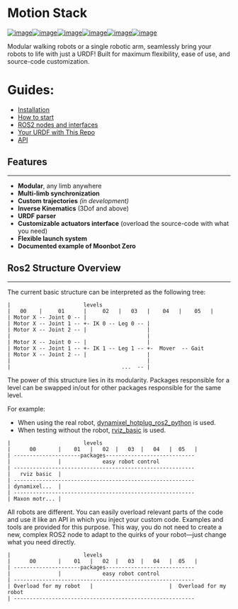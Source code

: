 # Motion Stack

[![image](https://img.shields.io/badge/Ubuntu-%2020.04%20%7C%2022.04%20-%20blue)](https://ubuntu.com/)[![image](https://img.shields.io/badge/Ros2-Foxy%20%7C%20Humble-%20blue)](https://github.com/ros2)[![image](https://img.shields.io/badge/Python-3.8_|_3.10-%20blue)](https://www.python.org/)[![image](https://raw.githubusercontent.com/petercorke/robotics-toolbox-python/master/.github/svg/rtb_powered.min.svg)](https://github.com/petercorke/robotics-toolbox-python)[![image](https://github.com/2lian/Moonbot-Motion-Stack/actions/workflows/stepbystep.yaml/badge.svg)](https://github.com/2lian/Moonbot-Motion-Stack/actions/workflows/stepbystep.yaml)[![image](https://img.shields.io/badge/License-MIT-gold)](LICENSE)

Modular walking robots or a single robotic arm, seamlessly bring your robots to life with just a URDF! Built for maximum flexibility, ease of use, and source-code customization.

# Guides:

* [Installation](install.md)
* [How to start](start.md)
* [ROS2 nodes and interfaces](use.md)
* [Your URDF with This Repo](URDF.md)
* [API](api.md)

<h2>Features</h2>

---
- **Modular**, any limb anywhere
- **Multi-limb synchronization**
- **Custom trajectories**  *(in development)*
- **Inverse Kinematics** (3Dof and above)
- **URDF parser**
- **Customizable actuators interface** (overload the source-code with what you need)
- **Flexible launch system**
- **Documented example of Moonbot Zero**

<h2>Ros2 Structure Overview</h2>

---

The current basic structure can be interpreted as the following tree:

```text
|                       levels
|   00    |     01      |     02   |   03   |    04   |    05   |
| Motor X -- Joint 0 -- |
| Motor X -- Joint 1 -- +- IK 0 -- Leg 0 -- |
| Motor X -- Joint 2 -- |                   |
|                                           |
| Motor X -- Joint 0 -- |                   |
| Motor X -- Joint 1 -- +- IK 1 -- Leg 1 -- +-  Mover  -- Gait
| Motor X -- Joint 2 -- |                   |
|                                           |
|                                   ...  -- |
```

The power of this structure lies in its modularity. Packages responsible for a level can be swapped in/out for other packages responsible for the same level.

For example:
- When using the real robot, [dynamixel_hotplug_ros2_python](https://github.com/hubble14567/dynamixel_hotplug_ros2_python) is used.
- When testing without the robot, [rviz_basic](src/rviz_basic) is used.

```text
|                       levels
|      00       |    01   |   02  |   03  |   04   |  05   |
| ---------------------packages----------------------------
|               |             easy robot control
| ---------------------------------------------------------
|   rviz basic  |
| ---------------------------------------------------------
| dynamixel...  |
| ---------------------------------------------------------
| Maxon motr... |
```

All robots are different. You can easily overload relevant parts of the code and use it like an API in which you inject your custom code. Examples and tools are provided for this purpose. This way, you do not need to create a new, complex ROS2 node to adapt to the quirks of your robot—just change what you need directly.

```text
|                       levels
|      00       |    01   |   02  |   03  |   04   |  05   |
| ---------------------packages----------------------------
|               |             easy robot control
| ---------------------------------------------------------
| Overload for my robot   |                        |  Overload for my robot
| ---------------------------------------------------------
```
